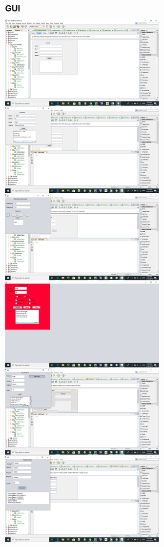 # GUI
![Alt Text](https://github.com/Richmondjanusrafiiaryanto/GUI/blob/master/Screenshot%20(210).png)
![Alt Text](https://github.com/Richmondjanusrafiiaryanto/GUI/blob/master/Screenshot%20(211).png)
![Alt Text](https://github.com/Richmondjanusrafiiaryanto/GUI/blob/master/Screenshot%20(212).png)
![Alt Text](https://github.com/Richmondjanusrafiiaryanto/GUI/blob/master/Screenshot%20(213).png)
![Alt Text](https://github.com/Richmondjanusrafiiaryanto/GUI/blob/master/Screenshot%20(214).png)
![Alt Text](https://github.com/Richmondjanusrafiiaryanto/GUI/blob/master/Screenshot%20(215).png)
